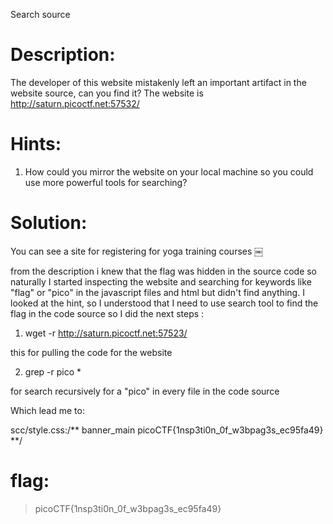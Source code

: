 Search source



# Description:

The developer of this website mistakenly left an important artifact in the website source, can you find it? The website is http://saturn.picoctf.net:57532/

# Hints:

1. How could you mirror the website on your local machine so you could use more powerful tools for searching?

# Solution:

You can see a site for registering for yoga training courses
￼

from the description i knew that the flag was hidden in the source code so naturally I started inspecting the website and searching for keywords like "flag" or "pico" in the javascript files and html but didn't find anything.
I looked at the hint, so I understood that I need to use search tool to find the flag in the code source
so I did the next steps :
 1. wget -r http://saturn.picoctf.net:57523/

 this for pulling the code for the website

 2. grep -r pico *

 for search recursively for a "pico" in every file in the code source

Which lead me to:

 scc/style.css:/** banner_main picoCTF{1nsp3ti0n_0f_w3bpag3s_ec95fa49} **/


# flag:
> picoCTF{1nsp3ti0n_0f_w3bpag3s_ec95fa49}
